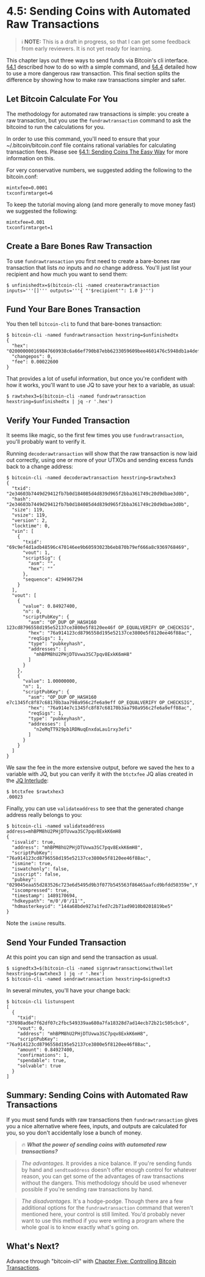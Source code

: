# 4.5: Sending Coins with Automated Raw Transactions

> :information_source: **NOTE:** This is a draft in progress, so that I can get some feedback from early reviewers. It is not yet ready for learning.

This chapter lays out three ways to send funds via Bitcoin's cli interface. [§4.1](04_1_Sending_Coins_The_Easy_Way.md) described how to do so with a simple command, and [§4.4](04_4_Sending_Coins_with_a_Raw_Transaction.md) detailed how to use a more dangerous raw transaction. This final section splits the difference by showing how to make raw transactions simpler and safer. 

## Let Bitcoin Calculate For You

The methodology for automated raw transactions is simple: you create a raw transaction, but you use the `fundrawtransaction` command to ask the bitcoind to run the calculations for you.

In order to use this command, you'll need to ensure that your ~/.bitcoin/bitcoin.conf file contains rational variables for calculating transaction fees. Please see [§4.1: Sending Coins The Easy Way](04_1_Sending_Coins_The_Easy_Way.md) for more information on this.

For very conservative numbers, we suggested adding the following to the bitcoin.conf:
```
mintxfee=0.0001
txconfirmtarget=6
```
To keep the tutorial moving along (and more generally to move money fast) we suggested the following:
```
mintxfee=0.001
txconfirmtarget=1
```

## Create a Bare Bones Raw Transaction

To use `fundrawtransaction` you first need to create a bare-bones raw transaction that lists _no_ inputs and _no_ change address. You'll just list your recipient and how much you want to send them:
```
$ unfinishedtx=$(bitcoin-cli -named createrawtransaction inputs='''[]''' outputs='''{ "'$recipient'": 1.0 }''')
```

## Fund Your Bare Bones Transaction

You then tell `bitcoin-cli` to fund that bare-bones transaction:
```
$ bitcoin-cli -named fundrawtransaction hexstring=$unfinishedtx
{
  "hex": "020000000169847669938c6a66ef790b87ebb6233059609bee4601476c5948db1a4defc9690100000000feffffff02a8e30f05000000001976a914a6f0ee37c44947f4137d56e4aab12f27ad50369188ac00e1f505000000001976a914e7c1345fc8f87c68170b3aa798a956c2fe6a9eff88ac00000000",
  "changepos": 0,
  "fee": 0.00022600
}
```
That provides a lot of useful information, but once you're confident with how it works, you'll want to use JQ to save your hex to a variable, as usual:
```
$ rawtxhex3=$(bitcoin-cli -named fundrawtransaction hexstring=$unfinishedtx | jq -r '.hex')
```
## Verify Your Funded Transaction

It seems like magic, so the first few times you use `fundrawtransaction`, you'll probably want to verify it.

Running `decoderawtransaction` will show that the raw transaction is now laid out correctly, using one or more of your UTXOs and sending excess funds back to a change address:
```
$ bitcoin-cli -named decoderawtransaction hexstring=$rawtxhex3
{
  "txid": "2e34603b7449d29412fb7b0d184085d4d839d965f2bba361749c20d9dbae3d0b",
  "hash": "2e34603b7449d29412fb7b0d184085d4d839d965f2bba361749c20d9dbae3d0b",
  "size": 119,
  "vsize": 119,
  "version": 2,
  "locktime": 0,
  "vin": [
    {
      "txid": "69c9ef4d1adb48596c470146ee9b60593023b6eb870b79ef666a8c9369768469",
      "vout": 1,
      "scriptSig": {
        "asm": "",
        "hex": ""
      },
      "sequence": 4294967294
    }
  ],
  "vout": [
    {
      "value": 0.84927400,
      "n": 0,
      "scriptPubKey": {
        "asm": "OP_DUP OP_HASH160 123cd8796558d195e52137ce3800e5f8120ee46f OP_EQUALVERIFY OP_CHECKSIG",
        "hex": "76a914123cd8796558d195e52137ce3800e5f8120ee46f88ac",
        "reqSigs": 1,
        "type": "pubkeyhash",
        "addresses": [
          "mhBPM8hU2PHjDTUvwa3SC7pqv8ExkK6mH8"
        ]
      }
    }, 
    {
      "value": 1.00000000,
      "n": 1,
      "scriptPubKey": {
        "asm": "OP_DUP OP_HASH160 e7c1345fc8f87c68170b3aa798a956c2fe6a9eff OP_EQUALVERIFY OP_CHECKSIG",
        "hex": "76a914e7c1345fc8f87c68170b3aa798a956c2fe6a9eff88ac",
        "reqSigs": 1,
        "type": "pubkeyhash",
        "addresses": [
          "n2eMqTT929pb1RDNuqEnxdaLau1rxy3efi"
        ]
      }
    }
  ]
}
```
We saw the fee in the more extensive output, before we saved the hex to a variable with JQ, but you can verify it with the `btctxfee` JQ alias created in the [JQ Interlude](https://github.com/BlockchainCommons/Learning-Bitcoin-from-the-Command-Line/blob/master/04_2__Interlude_Using_JQ.md):
```
$ btctxfee $rawtxhex3
.00023
```
Finally, you can use `validateaddress` to see that the generated change address really belongs to you:
```
$ bitcoin-cli -named validateaddress address=mhBPM8hU2PHjDTUvwa3SC7pqv8ExkK6mH8
{
  "isvalid": true,
  "address": "mhBPM8hU2PHjDTUvwa3SC7pqv8ExkK6mH8",
  "scriptPubKey": "76a914123cd8796558d195e52137ce3800e5f8120ee46f88ac",
  "ismine": true,
  "iswatchonly": false,
  "isscript": false,
  "pubkey": "029045eaa55d283526c723e6d5495d9b3f077b545563f86465aafcd9bfdd50359e",Y
  "iscompressed": true,
  "timestamp": 1489170694,
  "hdkeypath": "m/0'/0'/11'",
  "hdmasterkeyid": "144a68bde927a1fed7c2b71ad9010b0201819be5"
}
```
Note the `ismine` results.

## Send Your Funded Transaction

At this point you can sign and send the transaction as usual.
```
$ signedtx3=$(bitcoin-cli -named signrawtransactionwithwallet hexstring=$rawtxhex3 | jq -r '.hex')
$ bitcoin-cli -named sendrawtransaction hexstring=$signedtx3
```
In several minutes, you'll have your change back:
```
$ bitcoin-cli listunspent
[
  {
    "txid": "37698ad6e7f62df07c2fbc549339aa680a7fa18328d7ad14ecb72b21c505cbc6",
    "vout": 0,
    "address": "mhBPM8hU2PHjDTUvwa3SC7pqv8ExkK6mH8",
    "scriptPubKey": "76a914123cd8796558d195e52137ce3800e5f8120ee46f88ac",
    "amount": 0.84927400,
    "confirmations": 1,
    "spendable": true,
    "solvable": true
  }
]
```

## Summary: Sending Coins with Automated Raw Transactions

If you must send funds with raw transactions then `fundrawtransaction` gives you a nice alternative where fees, inputs, and outputs are calculated for you, so you don't accidentally lose a bunch of money.

> :fire: ***What the power of sending coins with automated raw transactions?***

> _The advantages._ It provides a nice balance. If you're sending funds by hand and `sendtoaddress` doesn't offer enough control for whatever reason, you can get some of the advantages of raw transactions without the dangers. This methodology should be used whenever possible if you're sending raw transactions by hand.

> _The disadvantages._ It's a hodge-podge. Though there are a few additional options for the `fundrawtransaction` command that weren't mentioned here, your control is still limited. You'd probably never want to use this method if you were writing a program where the whole goal is to know exactly what's going on.

## What's Next?

Advance through "bitcoin-cli" with [Chapter Five: Controlling Bitcoin Transactions](05_0_Controlling_Bitcoin_Transactions.md).
